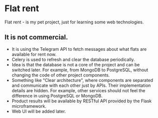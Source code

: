 # Flat rent

Flat rent - is my pet project, just for learning some web technologies. 

## It is not commercial. 
- It is using the Telegram API to fetch messages about what flats are available for rent now.
- Celery is used to refresh and clear the database periodically. 
- Idea is that the database is not a core of the project and can be switched later. For example, from MongoDB to PostgreSQL, without changing the code of other project components. 
- Something like "Clear architecture", where components are separated and communicate with each other just by APIs. Their implementation details are hidden. For example, other services should not feel the difference in using PostgreSQL or MongoDB.
- Product results will be available by RESTful API provided by the Flask microframework. 
- Web UI will be added later.